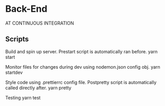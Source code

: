 # Back-End

AT CONTINUOUS INTEGRATION

## Scripts
Build and spin up server. Prestart script is automatically ran before.
    yarn start

Monitor files for changes during dev using nodemon.json config obj.
    yarn startdev

Style code using .prettierrc config file. Postpretty script is automatically called directly after.
    yarn pretty 

Testing
    yarn test